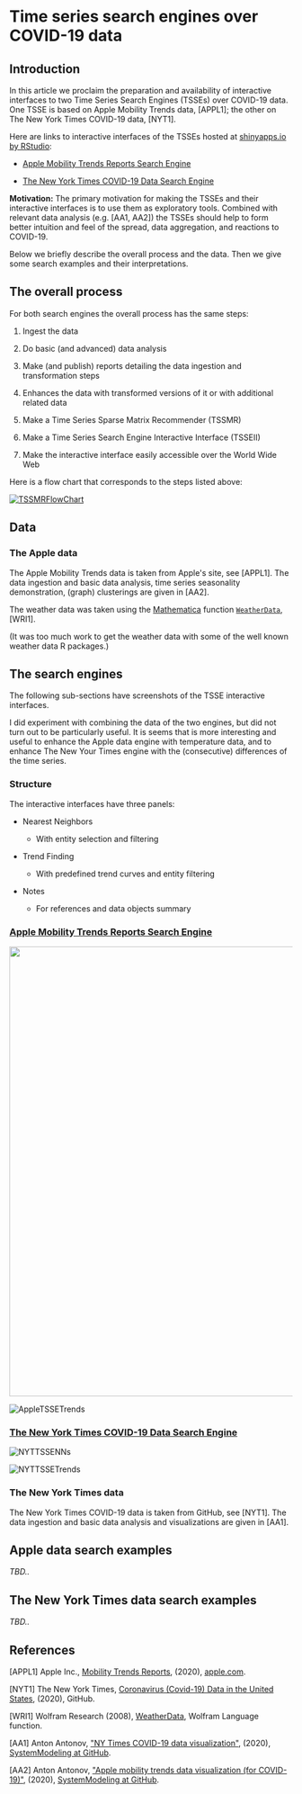 # Time series search engines over COVID-19 data

## Introduction 

In this article we proclaim the preparation and availability of interactive interfaces to
two Time Series Search Engines (TSSEs) over COVID-19 data. 
One TSSE is based on Apple Mobility Trends data, [APPL1]; 
the other on The New York Times COVID-19 data, [NYT1].

Here are links to interactive interfaces of the TSSEs hosted at 
[shinyapps.io by RStudio](https://www.shinyapps.io):

- [Apple Mobility Trends Reports Search Engine](https://antononcube.shinyapps.io/AppleCOVID19MobilityTrends/)

- [The New York Times COVID-19 Data Search Engine](https://antononcube.shinyapps.io/NYTimesCOVID19DataInUSA/)

**Motivation:** The primary motivation for making the TSSEs and their interactive interfaces 
is to use them as exploratory tools.
Combined with relevant data analysis (e.g. [AA1, AA2]) the TSSEs should help to form better intuition and feel
of the spread, data aggregation, and reactions to COVID-19. 

Below we briefly describe the overall process and the data. 
Then we give some search examples and their interpretations.

## The overall process

For both search engines the overall process has the same steps:

1. Ingest the data

2. Do basic (and advanced) data analysis

3. Make (and publish) reports detailing the data ingestion and transformation steps

4. Enhances the data with transformed versions of it or with additional related data

5. Make a Time Series Sparse Matrix Recommender (TSSMR)

6. Make a Time Series Search Engine Interactive Interface (TSSEII)

7. Make the interactive interface easily accessible over the World Wide Web

Here is a flow chart that corresponds to the steps listed above:

[![TSSMRFlowChart](./Diagrams/Time-series-search-engines-over-COVID-19-data/Time-series-search-engine-over-COVID-19-data.png)](./Diagrams/Time-series-search-engines-over-COVID-19-data/Time-series-search-engine-over-COVID-19-data.pdf)

## Data

### The Apple data

The Apple Mobility Trends data is taken from Apple's site, see [APPL1].
The data ingestion and basic data analysis, time series seasonality demonstration, (graph) clusterings 
are given in [AA2].

The weather data was taken using the 
[Mathematica](https://www.wolfram.com/mathematica/)
function
[`WeatherData`](https://reference.wolfram.com/language/ref/WeatherData.html), 
[WRI1].

(It was too much work to get the weather data with some of the well known weather data R packages.)

## The search engines

The following sub-sections have screenshots of the TSSE interactive interfaces.

I did experiment with combining the data of the two engines, but did not turn out to be particularly useful.
It is seems that is more interesting and useful to enhance the Apple data engine with temperature data, 
and to enhance The New Your Times engine with the (consecutive) differences of the time series. 

### Structure

The interactive interfaces have three panels:

- Nearest Neighbors    
  - With entity selection and filtering  

- Trend Finding   
  - With predefined trend curves and entity filtering
    
- Notes 
  - For references and data objects summary

### [Apple Mobility Trends Reports Search Engine](https://antononcube.shinyapps.io/AppleCOVID19MobilityTrends/)

<img src="./Diagrams/Time-series-search-engines-over-COVID-19-data/AppleTSSE-NNs-at-start.png" width="800">

<!---
![AppleTSSENNs](./Diagrams/Time-series-search-engines-over-COVID-19-data/AppleTSSE-NNs-at-start.png)
--->

![AppleTSSETrends](./Diagrams/Time-series-search-engines-over-COVID-19-data/AppleTSSE-Trends-at-start.png)

### [The New York Times COVID-19 Data Search Engine](https://antononcube.shinyapps.io/NYTimesCOVID19DataInUSA/)

![NYTTSSENNs](./Diagrams/Time-series-search-engines-over-COVID-19-data/NYTTSSE-NNs-at-astart.png)

![NYTTSSETrends](./Diagrams/Time-series-search-engines-over-COVID-19-data/NYTTSSE-Trends-at-start.png)

### The New York Times data

The New York Times COVID-19 data is taken from GitHub, see [NYT1].
The data ingestion and basic data analysis and visualizations are given in [AA1].

## Apple data search examples

*TBD..*

## The New York Times data search examples

*TBD..*


## References

[APPL1] Apple Inc., 
[Mobility Trends Reports](https://www.apple.com/covid19/mobility), 
(2020), 
[apple.com](https://www.apple.com).

[NYT1] The New York Times, 
[Coronavirus (Covid-19) Data in the United States](https://github.com/nytimes/covid-19-data), 
(2020), 
GitHub.

[WRI1]
Wolfram Research (2008), 
[WeatherData](https://reference.wolfram.com/language/ref/WeatherData.html), 
Wolfram Language function.

[AA1] Anton Antonov, 
["NY Times COVID-19 data visualization"](https://github.com/antononcube/SystemModeling/blob/master/Projects/Coronavirus-propagation-dynamics/Documents/NYTimes-COVID-19-data-visualization.md), 
(2020), 
[SystemModeling at GitHub](https://github.com/antononcube/SystemModeling).

[AA2] Anton Antonov, 
["Apple mobility trends data visualization (for COVID-19)"](https://github.com/antononcube/SystemModeling/blob/master/Projects/Coronavirus-propagation-dynamics/Documents/Apple-mobility-trends-data-visualization.md),
(2020), 
[SystemModeling at GitHub](https://github.com/antononcube/SystemModeling).
